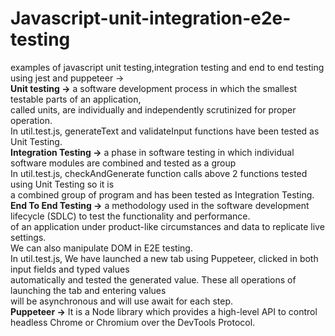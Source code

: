 # Javascript-unit-integration-e2e-testing
examples of javascript unit testing,integration testing and end to end testing using jest and puppeteer -><br>
<b>Unit testing -></b>  a software development process in which the smallest testable parts of an application, <br>
                 called units, are individually and independently scrutinized for proper operation.<br>
                 In util.test.js, generateText and validateInput functions have been tested as Unit Testing.<br>
<b>Integration Testing -></b> a phase in software testing in which individual software modules are combined and tested as a group<br>
                       In util.test.js, checkAndGenerate function calls above 2 functions tested using Unit Testing so it is<br>
                       a combined group of program and has been tested as Integration Testing.<br>
<b>End To End Testing -></b> a methodology used in the software development lifecycle (SDLC) to test the functionality and performance.<br>
                      of an application under product-like circumstances and data to replicate live settings.<br>
                      We can also manipulate DOM in E2E testing.<br>
                      In util.test.js, We have launched a new tab using Puppeteer, clicked in both input fields and typed values <br>
                      automatically and tested the generated value. These all operations of launching the tab and entering values <br>
                      will be asynchronous and will use await for each step.<br>
<b>Puppeteer -></b>  It is a Node library which provides a high-level API to control headless Chrome or Chromium over the DevTools Protocol.                  
